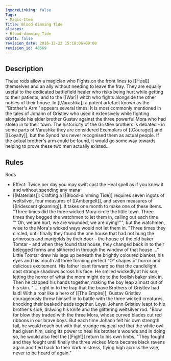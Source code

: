 ```yaml
---
IgnoreLinking: false
Tags:
- Magic-Item
Title: Blood-dimming Tide
aliases:
- Blood-dimming_Tide
draft: false
revision_date: 2016-12-22 15:10:06+00:00
revision_id: 48569
---
```


## Description
These rods allow a magician who Fights on the front lines to [[Heal]] themselves and an ally without needing to leave the fray. They are equally useful to the dedicated battlefield healer who risks being hurt while getting to their patients, and to the [[War]] witch who fights alongside the other nobles of their house.
In [[Varushka]] a potent artefact known as the ''Brother's Arm'' appears several times. It is most commonly mentioned in the tales of Johann of Gristlev who used it extensively while fighting alongside his elder brother Gustav against the three powerful Mora who had stolen in to their town. The historicity of the Gristlev brothers is debated - in some parts of Varushka they are considered Exemplars of [[Courage]] and [[Loyalty]], but the Synod has never recognised them as actual people. If the actual brother's arm could be found, it would go some way towards helping to prove these two men actually existed..
## Rules
Rods
* Effect: Twice per day you may swift cast the Heal spell as if you knew it and without spending any mana
* [[Materials]]: Crafting a [[Blood-dimming Tide]] requires seven ingots of weltsilver, four measures of [[Ambergelt]], and seven measures of [[Iridescent gloaming]]. It takes one month to make one of these items.
"Three times did the three wicked Mora circle the little town. Three times they begged the watchmen to let them in, calling out each time "''Oh, we are hurt, we are wounded, we are dying!''", but the watchmen, wise to the Mora's wicked ways would not let them in.
"Three times they circled, until finally they found the one house that had not hung the primroses and marigolds by their door - the house of the old baker Tomtar - and when they found that house, they changed back in to their belegged forms and slithered in through the window of that house ..."
Little Tomtar drew his legs up beneath the brightly coloured blanket, his eyes and his mouth all three forming perfect "O" shapes of horror and delicious excitement. His father leant forward so that the candlelight cast strange shadows across his face. He smiled wickedly at his son, letting the horror of what the mora might do to the foolish baker sink in. Then he clapped his hands together, making the boy leap almost out of his skin.
" ... right in to the trap that the brave Brothers of Gristlev had laid! With a roar like a hero of [[The Empire]], Gustav Gristlev courageously threw himself in to battle with the three wicked creatures, knocking their beaked heads together. Loyal Johann Gristlev leapt to his brother's side, drawing his knife and the glittering weltsilver rod. 
"Blow for blow they traded with the three Mora, whose curved blades cut red ribbons in our brave boys. But each time Johann felt his own strength fail, he would reach out with that strange magical rod that the white owl had given him, using its power to heal his brother's wounds and in doing so, he would also feel the [[Fight]] return to his own limbs. 
"They fought and they fought until finally the three wicked Mora became black ravens again and fled back to their dark mistress, flying high across the vale, never to be heard of again."